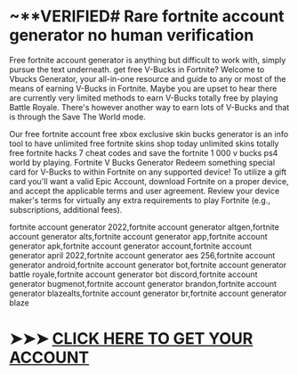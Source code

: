 # ~**VERIFIED#  Rare fortnite account generator no human verification


Free fortnite account generator is anything but difficult to work with, simply pursue the text underneath. get free V-Bucks in Fortnite? Welcome to Vbucks Generator, your all-in-one resource and guide to any or most of the means of earning V-Bucks in Fortnite. Maybe you are upset to hear there are currently very limited methods to earn V-Bucks totally free by playing Battle Royale. There's however another way to earn lots of V-Bucks and that is through the Save The World mode. 

Our free fortnite account free xbox exclusive skin bucks generator is an info tool to have unlimited free fortnite skins shop today unlimited skins totally free fortnite hacks 7 cheat codes and save the fortnite 1 000 v bucks ps4 world by playing. Fortnite V Bucks Generator Redeem something special card for V-Bucks to within Fortnite on any supported device! To utilize a gift card you'll want a valid Epic Account, download Fortnite on a proper device, and accept the applicable terms and user agreement. Review your device maker's terms for virtually any extra requirements to play Fortnite (e.g., subscriptions, additional fees).

fortnite account generator 2022,fortnite account generator altgen,fortnite account generator alts,fortnite account generator app,fortnite account generator apk,fortnite account generator account,fortnite account generator april 2022,fortnite account generator aes 256,fortnite account generator android,fortnite account generator bot,fortnite account generator battle royale,fortnite account generator bot discord,fortnite account generator bugmenot,fortnite account generator brandon,fortnite account generator blazealts,fortnite account generator br,fortnite account generator blaze


# ➤➤➤ <a href="https://gamerscrew.xyz/fortnite">CLICK HERE TO GET YOUR ACCOUNT </a> 
